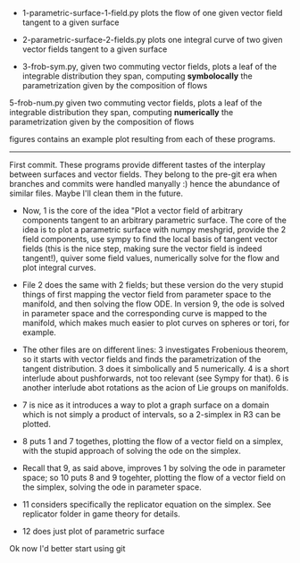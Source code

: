 - 1-parametric-surface-1-field.py plots the flow of one given vector field tangent to a given surface

- 2-parametric-surface-2-fields.py plots one integral curve of two given vector fields tangent to a given surface

- 3-frob-sym.py, given two commuting vector fields, plots a leaf of the integrable distribution they span, 
	computing __symbolocally__ the parametrization given by the composition of flows

5-frob-num.py given two commuting vector fields, plots a leaf of the integrable distribution they span, 
	computing __numerically__ the parametrization given by the composition of flows


figures contains an example plot resulting from each of these programs. 



----

First commit. These programs provide different tastes of the interplay between surfaces and vector fields. They belong to the pre-git era when branches and commits were handled manyally :) hence the abundance of similar files. Maybe I'll clean them in the future. 

- Now, 1 is the core of the idea "Plot a vector field of arbitrary components tangent to an arbitrary parametric surface. The core of the idea is to plot a parametric surface with numpy meshgrid, provide the 2 field components, use sympy to find the local basis of tangent vector fields (this is the nice step, making sure the vector field is indeed tangent!), quiver some field values, numerically solve for the flow and plot integral curves. 

- File 2 does the same with 2 fields; but these version do the very stupid things of first mapping the vector field from parameter space to the manifold, and then solving the flow ODE. In version 9, the ode is solved in parameter space and the corresponding curve is mapped to the  manifold, which makes much easier to plot curves on spheres or tori, for example.
    
- The other files are on different lines: 3 investigates Frobenious theorem, so it starts with vector fields and finds the parametrization of the tangent distribution. 3 does it simbolically and 5 numerically. 4 is a short interlude about pushforwards, not too relevant (see Sympy for that). 6 is another interlude abot rotations as the acion of Lie groups on manifolds.
    
- 7 is nice as it introduces a way to plot a graph surface on a domain which is not simply a product of intervals, so a 2-simplex in R3 can be plotted.
    
- 8 puts 1 and 7 togethes, plotting the flow of a vector field on a simplex, with the stupid approach of solving the ode on the simplex.
    
- Recall that 9, as said above, improves 1 by solving the ode in parameter space; so 10 puts 8 and 9 togehter, plotting the flow of a vector field on the simplex, solving the ode in parameter space.
    


- 11 considers specifically the replicator equation on the simplex. See replicator folder in game theory for details. 

- 12 does just plot of parametric surface


Ok now I'd better start using git